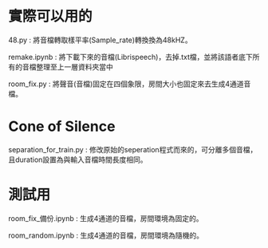 # 實際可以用的

48.py  :  將音檔轉取樣平率(Sample_rate)轉換換為48kHZ。

remake.ipynb  :  將下載下來的音檔(Librispeech)，去掉.txt檔，並將該語者底下所有的音檔整理至上一層資料夾當中

room_fix.py  :  將聲音(音檔)固定在四個象限，房間大小也固定來去生成4通道音檔。

# Cone of Silence

separation_for_train.py  :  修改原始的seperation程式而來的，可分離多個音檔，且duration設置為與輸入音檔時間長度相同。

# 測試用

room_fix_備份.ipynb  :  生成4通道的音檔，房間環境為固定的。

room_random.ipynb  :  生成4通道的音檔，房間環境為隨機的。
